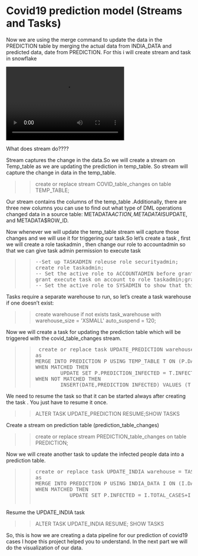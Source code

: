 # Covid19 prediction model (Streams and Tasks)

Now we are using the merge command to update the data in the PREDICTION table by merging the actual data from INDIA_DATA and predicted data, date from PREDICTION. For this i will create stream and task in snowflake 

<video src="stream.mp4" width="320" height="200" controls preload></video>

What does stream do????

Stream captures the change in the data.So we will create a stream on Temp_table as we are updating the prediction in temp_table. So stream will capture the change in data in the temp_table.

>> create or replace stream COVID_table_changes on table TEMP_TABLE;

Our stream contains the columns of the temp_table .Additionally, there are three new columns you can use to find out what type of DML operations changed data in a source table: METADATA$ACTION, METADATA$ISUPDATE, and METADATA$ROW_ID.

Now whenever we will update the temp_table stream will capture those changes and we will use it for triggering our task.So let’s create a task , first we will create a role taskadmin , then change our role to accountadmin so that we can give task admin permission to execute task

>> <pre>--Set up TASKADMIN roleuse role securityadmin;
>> create role taskadmin;
>> -- Set the active role to ACCOUNTADMIN before granting the EXECUTE TASK privilege to TASKADMINuse role accountadmin;
>> grant execute task on account to role taskadmin;grant role taskadmin to role sysadmin;
>> -- Set the active role to SYSADMIN to show that this role can grant a role to another role use role sysadmin;</pre>

Tasks require a separate warehouse to run, so let’s create a task warehouse if one doesn’t exist:

>> create warehouse if not exists task_warehouse with warehouse_size = 'XSMALL' auto_suspend = 120;

Now we will create a task for updating the prediction table which will be triggered with the covid_table_changes stream.

>> <pre> create or replace task UPDATE_PREDICTION warehouse = TASK_WAREHOUSE schedule = '1 minute' when system$stream_has_data('COVID_TABLE_CHANGES')
>> as 
>> MERGE INTO PREDICTION P USING TEMP_TABLE T ON (P.DATE = T.DATE)
>> WHEN MATCHED THEN 
>>         UPDATE SET P.PREDICTION_INFECTED = T.INFECTED
>>WHEN NOT MATCHED THEN 
>>         INSERT(DATE,PREDICTION_INFECTED) VALUES (T.DATE,T.INFECTED)</pre>

We need to resume the task so that it can be started always after creating the task . You just have to resume it once.

>> ALTER TASK UPDATE_PREDICTION RESUME;SHOW TASKS

Create a stream on prediction table (prediction_table_changes)

>> create or replace stream PREDICTION_table_changes on table PREDICTION;

Now we will create another task to update the infected people data into a prediction table.

>> <pre>create or replace task UPDATE_INDIA warehouse = TASK_WAREHOUSE schedule = '1 minute' when system$stream_has_data('PREDICTION_table_changes')
>> as 
>> MERGE INTO PREDICTION P USING INDIA_DATA I ON (I.DATE = P.DATE) 
>> WHEN MATCHED THEN 
>>            UPDATE SET P.INFECTED = I.TOTAL_CASES+I.NEW_CASES

Resume the UPDATE_INDIA task

>>ALTER TASK UPDATE_INDIA RESUME;
>>SHOW TASKS

So, this is how we are creating a data pipeline for our prediction of covid19 cases I hope this project helped you to understand. In the next part we will do the visualization of our data.



